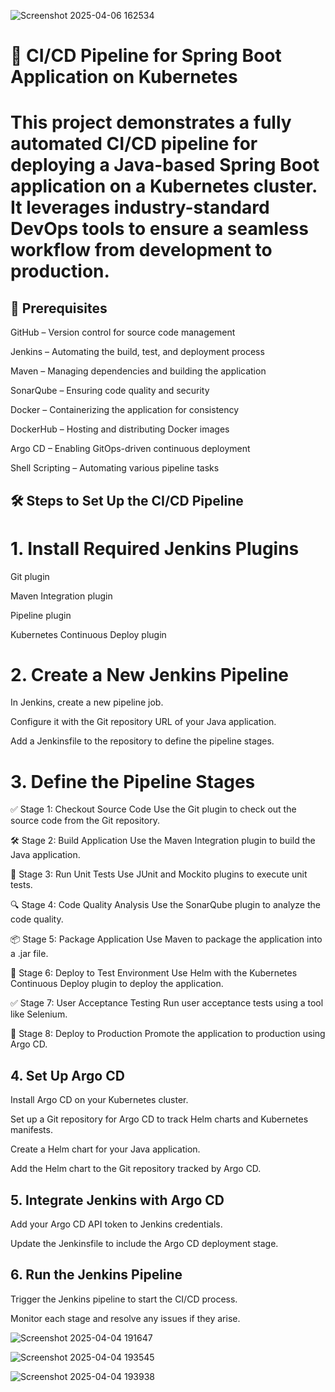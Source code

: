 ![Screenshot 2025-04-06 162534](https://github.com/user-attachments/assets/d58fec03-6fc5-4922-9aca-5708337256c3)

# 🚀 CI/CD Pipeline for Spring Boot Application on Kubernetes

# This project demonstrates a fully automated CI/CD pipeline for deploying a Java-based Spring Boot application on a Kubernetes cluster. It leverages industry-standard DevOps tools to ensure a seamless workflow from development to production.

## 🧰 Prerequisites
GitHub – Version control for source code management

Jenkins – Automating the build, test, and deployment process

Maven – Managing dependencies and building the application

SonarQube – Ensuring code quality and security

Docker – Containerizing the application for consistency

DockerHub – Hosting and distributing Docker images

Argo CD – Enabling GitOps-driven continuous deployment

Shell Scripting – Automating various pipeline tasks

## 🛠️ Steps to Set Up the CI/CD Pipeline
 # 1. Install Required Jenkins Plugins
Git plugin

Maven Integration plugin

Pipeline plugin

Kubernetes Continuous Deploy plugin

# 2. Create a New Jenkins Pipeline
In Jenkins, create a new pipeline job.

Configure it with the Git repository URL of your Java application.

Add a Jenkinsfile to the repository to define the pipeline stages.

 # 3. Define the Pipeline Stages
✅ Stage 1: Checkout Source Code
Use the Git plugin to check out the source code from the Git repository.

🛠️ Stage 2: Build Application
Use the Maven Integration plugin to build the Java application.

🧪 Stage 3: Run Unit Tests
Use JUnit and Mockito plugins to execute unit tests.

 🔍 Stage 4: Code Quality Analysis
Use the SonarQube plugin to analyze the code quality.

 📦 Stage 5: Package Application
Use Maven to package the application into a .jar file.

🧪 Stage 6: Deploy to Test Environment
Use Helm with the Kubernetes Continuous Deploy plugin to deploy the application.

✅ Stage 7: User Acceptance Testing
Run user acceptance tests using a tool like Selenium.

🚀 Stage 8: Deploy to Production
Promote the application to production using Argo CD.

## 4. Set Up Argo CD
Install Argo CD on your Kubernetes cluster.

Set up a Git repository for Argo CD to track Helm charts and Kubernetes manifests.

Create a Helm chart for your Java application.

Add the Helm chart to the Git repository tracked by Argo CD.

## 5. Integrate Jenkins with Argo CD
Add your Argo CD API token to Jenkins credentials.

Update the Jenkinsfile to include the Argo CD deployment stage.

## 6. Run the Jenkins Pipeline
Trigger the Jenkins pipeline to start the CI/CD process.

Monitor each stage and resolve any issues if they arise.

![Screenshot 2025-04-04 191647](https://github.com/user-attachments/assets/109d4be9-5db2-46d6-a5f8-23601eea717c)

![Screenshot 2025-04-04 193545](https://github.com/user-attachments/assets/c674bb5e-01c9-4480-bf62-a9cba4a8f80d)

![Screenshot 2025-04-04 193938](https://github.com/user-attachments/assets/91eec171-1dfc-4049-95c8-63d3d1ecda23)



